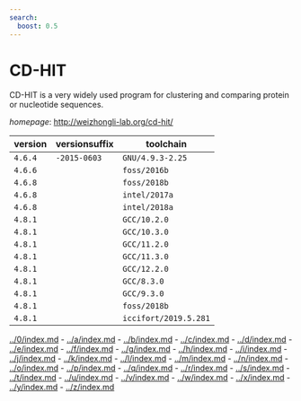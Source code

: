 ```yaml
---
search:
  boost: 0.5
---
```

# CD-HIT

CD-HIT is a very widely used program for clustering and   comparing protein or nucleotide sequences.

*homepage*: <http://weizhongli-lab.org/cd-hit/>

version | versionsuffix | toolchain
--------|---------------|----------
``4.6.4`` | ``-2015-0603`` | ``GNU/4.9.3-2.25``
``4.6.6`` |  | ``foss/2016b``
``4.6.8`` |  | ``foss/2018b``
``4.6.8`` |  | ``intel/2017a``
``4.6.8`` |  | ``intel/2018a``
``4.8.1`` |  | ``GCC/10.2.0``
``4.8.1`` |  | ``GCC/10.3.0``
``4.8.1`` |  | ``GCC/11.2.0``
``4.8.1`` |  | ``GCC/11.3.0``
``4.8.1`` |  | ``GCC/12.2.0``
``4.8.1`` |  | ``GCC/8.3.0``
``4.8.1`` |  | ``GCC/9.3.0``
``4.8.1`` |  | ``foss/2018b``
``4.8.1`` |  | ``iccifort/2019.5.281``

[../0/index.md](0) - [../a/index.md](a) - [../b/index.md](b) - [../c/index.md](c) - [../d/index.md](d) - [../e/index.md](e) - [../f/index.md](f) - [../g/index.md](g) - [../h/index.md](h) - [../i/index.md](i) - [../j/index.md](j) - [../k/index.md](k) - [../l/index.md](l) - [../m/index.md](m) - [../n/index.md](n) - [../o/index.md](o) - [../p/index.md](p) - [../q/index.md](q) - [../r/index.md](r) - [../s/index.md](s) - [../t/index.md](t) - [../u/index.md](u) - [../v/index.md](v) - [../w/index.md](w) - [../x/index.md](x) - [../y/index.md](y) - [../z/index.md](z)

